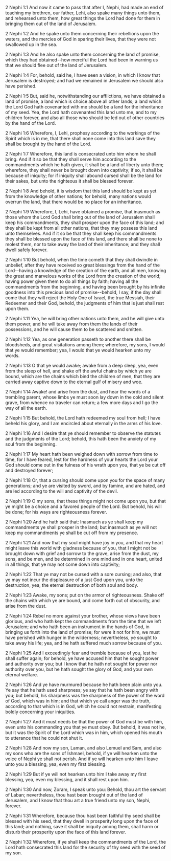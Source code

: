 2 Nephi 1:1 And now it came to pass that after I, Nephi, had made an end
of teaching my brethren, our father, Lehi, also spake many things unto
them, and rehearsed unto them, how great things the Lord had done for
them in bringing them out of the land of Jerusalem.

2 Nephi 1:2 And he spake unto them concerning their rebellions upon the
waters, and the mercies of God in sparing their lives, that they were
not swallowed up in the sea.

2 Nephi 1:3 And he also spake unto them concerning the land of promise,
which they had obtained--how merciful the Lord had been in warning us
that we should flee out of the land of Jerusalem.

2 Nephi 1:4 For, behold, said he, I have seen a vision, in which I know
that Jerusalem is destroyed; and had we remained in Jerusalem we should
also have perished.

2 Nephi 1:5 But, said he, notwithstanding our afflictions, we have
obtained a land of promise, a land which is choice above all other
lands; a land which the Lord God hath covenanted with me should be a
land for the inheritance of my seed. Yea, the Lord hath covenanted this
land unto me, and to my children forever, and also all those who should
be led out of other countries by the hand of the Lord.

2 Nephi 1:6 Wherefore, I, Lehi, prophesy according to the workings of
the Spirit which is in me, that there shall none come into this land
save they shall be brought by the hand of the Lord.

2 Nephi 1:7 Wherefore, this land is consecrated unto him whom he shall
bring. And if it so be that they shall serve him according to the
commandments which he hath given, it shall be a land of liberty unto
them; wherefore, they shall never be brought down into captivity; if so,
it shall be because of iniquity; for if iniquity shall abound cursed
shall be the land for their sakes, but unto the righteous it shall be
blessed forever.

2 Nephi 1:8 And behold, it is wisdom that this land should be kept as
yet from the knowledge of other nations; for behold, many nations would
overrun the land, that there would be no place for an inheritance.

2 Nephi 1:9 Wherefore, I, Lehi, have obtained a promise, that inasmuch
as those whom the Lord God shall bring out of the land of Jerusalem
shall keep his commandments, they shall prosper upon the face of this
land; and they shall be kept from all other nations, that they may
possess this land unto themselves. And if it so be that they shall keep
his commandments they shall be blessed upon the face of this land, and
there shall be none to molest them, nor to take away the land of their
inheritance; and they shall dwell safely forever.

2 Nephi 1:10 But behold, when the time cometh that they shall dwindle in
unbelief, after they have received so great blessings from the hand of
the Lord--having a knowledge of the creation of the earth, and all men,
knowing the great and marvelous works of the Lord from the creation of
the world; having power given them to do all things by faith; having all
the commandments from the beginning, and having been brought by his
infinite goodness into this precious land of promise--behold, I say, if
the day shall come that they will reject the Holy One of Israel, the
true Messiah, their Redeemer and their God, behold, the judgments of him
that is just shall rest upon them.

2 Nephi 1:11 Yea, he will bring other nations unto them, and he will
give unto them power, and he will take away from them the lands of their
possessions, and he will cause them to be scattered and smitten.

2 Nephi 1:12 Yea, as one generation passeth to another there shall be
bloodsheds, and great visitations among them; wherefore, my sons, I
would that ye would remember; yea, I would that ye would hearken unto my
words.

2 Nephi 1:13 O that ye would awake; awake from a deep sleep, yea, even
from the sleep of hell, and shake off the awful chains by which ye are
bound, which are the chains which bind the children of men, that they
are carried away captive down to the eternal gulf of misery and woe.

2 Nephi 1:14 Awake! and arise from the dust, and hear the words of a
trembling parent, whose limbs ye must soon lay down in the cold and
silent grave, from whence no traveler can return; a few more days and I
go the way of all the earth.

2 Nephi 1:15 But behold, the Lord hath redeemed my soul from hell; I
have beheld his glory, and I am encircled about eternally in the arms of
his love.

2 Nephi 1:16 And I desire that ye should remember to observe the
statutes and the judgments of the Lord; behold, this hath been the
anxiety of my soul from the beginning.

2 Nephi 1:17 My heart hath been weighed down with sorrow from time to
time, for I have feared, lest for the hardness of your hearts the Lord
your God should come out in the fulness of his wrath upon you, that ye
be cut off and destroyed forever;

2 Nephi 1:18 Or, that a cursing should come upon you for the space of
many generations; and ye are visited by sword, and by famine, and are
hated, and are led according to the will and captivity of the devil.

2 Nephi 1:19 O my sons, that these things might not come upon you, but
that ye might be a choice and a favored people of the Lord. But behold,
his will be done; for his ways are righteousness forever.

2 Nephi 1:20 And he hath said that: Inasmuch as ye shall keep my
commandments ye shall prosper in the land; but inasmuch as ye will not
keep my commandments ye shall be cut off from my presence.

2 Nephi 1:21 And now that my soul might have joy in you, and that my
heart might leave this world with gladness because of you, that I might
not be brought down with grief and sorrow to the grave, arise from the
dust, my sons, and be men, and be determined in one mind and in one
heart, united in all things, that ye may not come down into captivity;

2 Nephi 1:22 That ye may not be cursed with a sore cursing; and also,
that ye may not incur the displeasure of a just God upon you, unto the
destruction, yea, the eternal destruction of both soul and body.

2 Nephi 1:23 Awake, my sons; put on the armor of righteousness. Shake
off the chains with which ye are bound, and come forth out of obscurity,
and arise from the dust.

2 Nephi 1:24 Rebel no more against your brother, whose views have been
glorious, and who hath kept the commandments from the time that we left
Jerusalem; and who hath been an instrument in the hands of God, in
bringing us forth into the land of promise; for were it not for him, we
must have perished with hunger in the wilderness; nevertheless, ye
sought to take away his life; yea, and he hath suffered much sorrow
because of you.

2 Nephi 1:25 And I exceedingly fear and tremble because of you, lest he
shall suffer again; for behold, ye have accused him that he sought power
and authority over you; but I know that he hath not sought for power nor
authority over you, but he hath sought the glory of God, and your own
eternal welfare.

2 Nephi 1:26 And ye have murmured because he hath been plain unto you.
Ye say that he hath used sharpness; ye say that he hath been angry with
you; but behold, his sharpness was the sharpness of the power of the
word of God, which was in him; and that which ye call anger was the
truth, according to that which is in God, which he could not restrain,
manifesting boldly concerning your iniquities.

2 Nephi 1:27 And it must needs be that the power of God must be with
him, even unto his commanding you that ye must obey. But behold, it was
not he, but it was the Spirit of the Lord which was in him, which opened
his mouth to utterance that he could not shut it.

2 Nephi 1:28 And now my son, Laman, and also Lemuel and Sam, and also my
sons who are the sons of Ishmael, behold, if ye will hearken unto the
voice of Nephi ye shall not perish. And if ye will hearken unto him I
leave unto you a blessing, yea, even my first blessing.

2 Nephi 1:29 But if ye will not hearken unto him I take away my first
blessing, yea, even my blessing, and it shall rest upon him.

2 Nephi 1:30 And now, Zoram, I speak unto you: Behold, thou art the
servant of Laban; nevertheless, thou hast been brought out of the land
of Jerusalem, and I know that thou art a true friend unto my son, Nephi,
forever.

2 Nephi 1:31 Wherefore, because thou hast been faithful thy seed shall
be blessed with his seed, that they dwell in prosperity long upon the
face of this land; and nothing, save it shall be iniquity among them,
shall harm or disturb their prosperity upon the face of this land
forever.

2 Nephi 1:32 Wherefore, if ye shall keep the commandments of the Lord,
the Lord hath consecrated this land for the security of thy seed with
the seed of my son.
